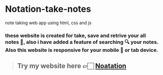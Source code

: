 # Notation-take-notes
note taking web app using html, css and js

### these website is created for take, save and retrive your all notes 📝, also i have added a feature of searching 🔍 your notes. Also this website is responsive for your mobile 📱 or tab device.


> ## Try my website here 👉🏻 [Noatation](https://hemang-bajaniya.github.io/Notation-take-notes/)
